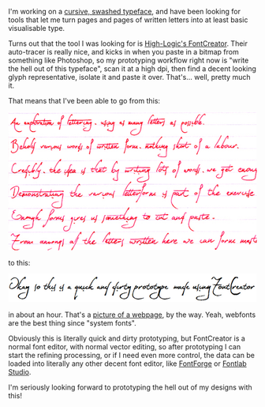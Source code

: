 I'm working on a [cursive, swashed typeface](https://github.com/pomax/Cursive-swash-typeface/), and have been looking for tools that let me turn pages and pages of written letters into at least basic visualisable type.

Turns out that the tool I was looking for is [High-Logic's FontCreator](http://www.high-logic.com/font-editor/fontcreator.html). Their auto-tracer is really nice, and kicks in when you paste in a bitmap from something like Photoshop, so my prototyping workflow right now is "write the hell out of this typeface", scan it at a high dpi, then find a decent looking glyph representative, isolate it and paste it over. That's... well, pretty much it.

That means that I've been able to go from this:

<img src="/gh-weblog/images/sheet.jpg" alt="a sheet of letters">

to this:

<img src="/gh-weblog/images/prototype-font.jpg" alt="a functioning font based on the sheet">

in about an hour. That's a [picture of a webpage](http://pomax.github.io/Cursive-swash-typeface), by the way. Yeah, webfonts are the best thing since "system fonts".

Obviously this is literally quick and dirty prototyping, but FontCreator is a normal font editor, with normal vector editing, so after prototyping I can start the refining processing, or if I need even more control, the data can be loaded into literally any other decent font editor, like [FontForge](http://fontforge.github.io) or [Fontlab Studio](http://www.fontlab.com/font-editor/fontlab-studio).

I'm seriously looking forward to prototyping the hell out of my designs with this!